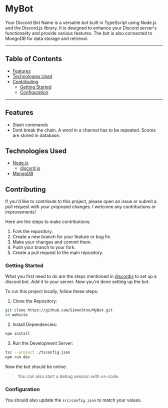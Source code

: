 # MyBot

Your Discord Bot Name is a versatile bot built in TypeScript using Node.js and the Discord.js library. It is designed to enhance your Discord server's functionality and provide various features. The bot is also connected to MongoDB for data storage and retrieval.

---

## Table of Contents

- [Features](#features)
- [Technologies Used](#technologies-used)
- [Contributing](#contributing)
  - [Getting Started](#getting-started)
  - [Configuration](#configuration)

---

## Features

- Slash commands
- Dont break the chain. A word in a channel has to be repeated. Scores are stored in database.

## Technologies Used

- [Node.js](https://nodejs.org/)
  - [discord.js](https://discord.js.org/)
- [MongoDB](https://www.mongodb.com/)

## Contributing

If you'd like to contribute to this project, please open an issue or submit a pull request with your proposed changes. I welcome any contributions or improvements!

Here are the steps to make contributions:

1. Fork the repository.
1. Create a new branch for your feature or bug fix.
1. Make your changes and commit them.
1. Push your branch to your fork.
1. Create a pull request to the main repository.

### Getting Started

What you first need to do are the steps mentioned in [discordjs](https://discordjs.guide/preparations/) to set up a discord bot. Add it to your server. Now you're done setting up the bot.

To run this project locally, follow these steps:

1. Clone the Repository:

```bash
git clone https://github.com/SimonStnn/MyBot.git
cd website
```

2. Install Dependencies:

```bash
npm install
```

3. Run the Development Server:

```bash
tsc --project ./tsconfig.json
npm run dev
```

Now the bot should be online.

> You can also start a debug session with vs-code.

### Configuration

You should also update the `src/config.json` to match your values.
